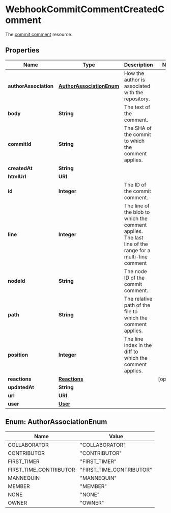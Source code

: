 

# WebhookCommitCommentCreatedComment

The [commit comment](https://docs.github.com/rest/reference/repos#get-a-commit-comment) resource.

## Properties

| Name | Type | Description | Notes |
|------------ | ------------- | ------------- | -------------|
|**authorAssociation** | [**AuthorAssociationEnum**](#AuthorAssociationEnum) | How the author is associated with the repository. |  |
|**body** | **String** | The text of the comment. |  |
|**commitId** | **String** | The SHA of the commit to which the comment applies. |  |
|**createdAt** | **String** |  |  |
|**htmlUrl** | **URI** |  |  |
|**id** | **Integer** | The ID of the commit comment. |  |
|**line** | **Integer** | The line of the blob to which the comment applies. The last line of the range for a multi-line comment |  |
|**nodeId** | **String** | The node ID of the commit comment. |  |
|**path** | **String** | The relative path of the file to which the comment applies. |  |
|**position** | **Integer** | The line index in the diff to which the comment applies. |  |
|**reactions** | [**Reactions**](Reactions.md) |  |  [optional] |
|**updatedAt** | **String** |  |  |
|**url** | **URI** |  |  |
|**user** | [**User**](User.md) |  |  |



## Enum: AuthorAssociationEnum

| Name | Value |
|---- | -----|
| COLLABORATOR | &quot;COLLABORATOR&quot; |
| CONTRIBUTOR | &quot;CONTRIBUTOR&quot; |
| FIRST_TIMER | &quot;FIRST_TIMER&quot; |
| FIRST_TIME_CONTRIBUTOR | &quot;FIRST_TIME_CONTRIBUTOR&quot; |
| MANNEQUIN | &quot;MANNEQUIN&quot; |
| MEMBER | &quot;MEMBER&quot; |
| NONE | &quot;NONE&quot; |
| OWNER | &quot;OWNER&quot; |



